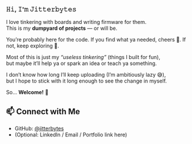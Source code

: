 ### **𝙷𝚒, 𝙸'𝚖 𝙹𝚒𝚝𝚝𝚎𝚛𝚋𝚢𝚝𝚎𝚜**

I love tinkering with boards and writing firmware for them.  
This is my **dumpyard of projects** — or will be.  

You’re probably here for the code. If you find what ya needed, cheers 🍻. If not, keep exploring 🚀.  

Most of this is just my *“useless tinkering”* (things I built for fun),  
but maybe it’ll help ya or spark an idea or teach ya something.  

I don’t know how long I’ll keep uploading (I’m ambitiously lazy 😅),  
but I hope to stick with it long enough to see the change in myself.  

So… **Welcome!** 🚀  

## 📫 Connect with Me
- GitHub: [@jitterbytes](https://github.com/jitterbytes)  
- (Optional: LinkedIn / Email / Portfolio link here)
